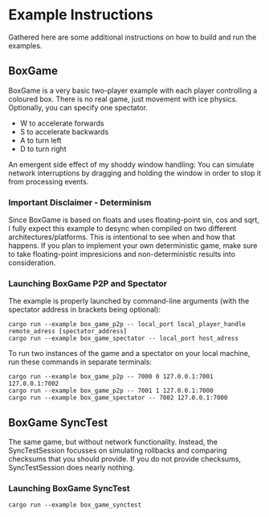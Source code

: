 # Example Instructions

Gathered here are some additional instructions on how to build and run the examples.

## BoxGame

BoxGame is a very basic two-player example with each player controlling a coloured box.
There is no real game, just movement with ice physics. Optionally,
you can specify one spectator.

- W to accelerate forwards
- S to accelerate backwards
- A to turn left
- D to turn right

An emergent side effect of my shoddy window handling: You can simulate network interruptions by
dragging and holding the window in order to stop it from processing events.

### Important Disclaimer - Determinism

Since BoxGame is based on floats and uses floating-point sin, cos and sqrt,
I fully expect this example to desync when compiled on two different architectures/platforms.
This is intentional to see when and how that happens. If you plan to implement your own
deterministic game, make sure to take floating-point impresicions and non-deterministic results into consideration.

### Launching BoxGame P2P and Spectator

The example is properly launched by command-line arguments
(with the spectator address in brackets being optional):

```shell
cargo run --example box_game_p2p -- local_port local_player_handle remote_adress [spectator_address]
cargo run --example box_game_spectator -- local_port host_adress
```

To run two instances of the game and a spectator on your local machine,
run these commands in separate terminals:

```shell
cargo run --example box_game_p2p -- 7000 0 127.0.0.1:7001 127.0.0.1:7002
cargo run --example box_game_p2p -- 7001 1 127.0.0.1:7000 
cargo run --example box_game_spectator -- 7002 127.0.0.1:7000 
```

## BoxGame SyncTest

The same game, but without network functionality.
Instead, the SyncTestSession focusses on simulating rollbacks and comparing checksums that you
should provide. If you do not provide checksums, SyncTestSession does nearly nothing.

### Launching BoxGame SyncTest

```shell
cargo run --example box_game_synctest
```
